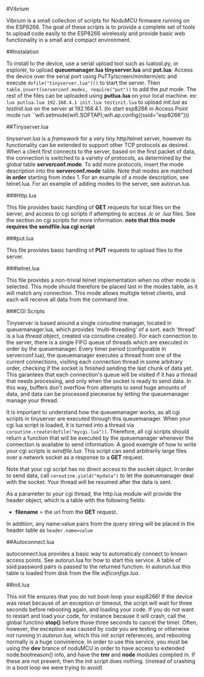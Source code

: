 #Vibrium

Vibrium is a small collection of scripts for NoduMCU firmware running on the ESP8266. The goal of these scripts is to provide a complete set of tools to upload code easily to the ESP8266 wirelessly and provide basic web functionality in a small and compact environment.

##Instalation

To install to the device, use a serial upload tool such as luatool.py, or esplorer, to upload **queuemanager.lua** **tinyserver.lua** and **put.lua**.  Access the device over the serial port using PuTTy/screen/miniterm/etc and execute ``dofile("tinyserver.lua")()`` to start the server. Then ``table.insert(serverconf.modes, require("put"))`` to add the *put* mode. The rest of the files can be uploaded using **putlua.lua** on your local machine. ex: ``lua putlua.lua 192.168.4.1 init.lua testinit.lua`` to upload *init.lua* as *testinit.lua* on the server at 192.168.4.1. (to start esp8266 in Access Point mode run ``wifi.setmode(wifi.SOFTAP);wifi.ap.config({ssid="esp8266"}))

##Tinyserver.lua

*tinyserver.lua* is a *framework* for a very tiny http/telnet server, however
its functionality can be extended to support other TCP protocols as desired.
When a client first connects to the server, based on the first packet of data,
the connection is switched to a variety of protocols, as determined by the
global table **serverconf.mode**. To add more protocols, insert the mode
description into the **serverconf.mode** table. Note that modes are matched
**in order** starting from index 1. For an example of a mode description, see
telnet.lua. For an example of adding modes to the server, see autorun.lua.

###Http.lua

This file provides basic handling of  **GET** requests for local files on the server, and access to cgi scripts if attempting to access *.lc* or *.lua* files. See the section on cgi scripts for more information. **note that this mode requires the sendfile.lua cgi script**

###put.lua

This file provides basic handling of **PUT** requests to upload files to the
server. 

###telnet.lua

This file provides a non-trivial telnet implementation when no other mode is
selected. This mode should therefore be placed last in the modes table, as it
will match any connection. This mode allows multigle telnet clients, and each
will receive all data from the command line. 

###CGI Scripts

Tinyserver is based around a single coroutine manager, located in queuemanager.lua, which provides 'multi-threading' of a sort. each 'thread' is a lua *thread* object, created via coroutine.create(). For each connection to the server, there is a single FIFO queue of threads which are executed in order by the queuemanager. Every timer period (configurable in serverconf.lua), the queuemanager executes a thread from one of the current connections, visiting each connection thread in some arbitrary order, checking if the socket is finished sending the last chunk of data yet. This garantees that each connection's queue will be visited if it has a thread that needs processing, and only when the socket is ready to send data. In this way, buffers don't overflow from attempts to send huge amounts of data, and data can be processed piecewise by letting the queuemanager manage your thread. 

It is important to understand how the queuemanager works, as all cgi scripts in tinyserver are executed through this queuemanager. When your cgi lua script is loaded, it is turned into a thread via ``coroutine.create(dofile("mycgi.lua"))``. Therefore, all cgi scripts should return a function that will be executed by the queuemanager whenever the connection is available to send information. A good examgle of how to write your cgi scripts is *sendfile.lua*. This script can send arbitrarily large files over a network socket as a response to a **GET** request. 

Note that your cgi script has no direct access to the socket object. In order to send data, call ``coroutine.yield("mydata")`` to let the queuemanager deal with the socket. Your thread will be resumed after the data is sent. 

As a parameter to your cgi thread, the http.lua module will provide the header
object, which is a table with the following fields:

* **filename** = the url from the **GET** request.

In addition, any name:value pairs from the query string will be placed in the header table as ``header.name=value``

##Autoconnect.lua

autoconnect.lua provides a basic way to automaticaly connect to known access
points. See autorun.lua for how to start this service. A table of ssid:password
pairs is passed to the returned function. In autorun.lua this table is loaded
from disk from the file *wificonfigs.lua*. 

##init.lua

This init file ensures that you do not boot-loop your esp8266! If the device was reset because of an exception or timeout, the script will wait for three seconds before rebooting again, and loading your code. If you do not want to restart and load your code, for instance because it will crash, call the global functino **stop()** before those three seconds to cancel the timer. Often, however, the exception was caused by code you are testing or otherwise *not* running in *autorun.lua*, which this init script references, and rebooting normally is a huge convinience. 
In order to use this service, you must be using the **dev** brance of noduMCU in order to have access to extended node.bootreason() info, and have the **tmr** and **node** modules compiled in. If these are not present, then the init script does nothing. (instead of crashing in a boot loop we were trying to avoid)
